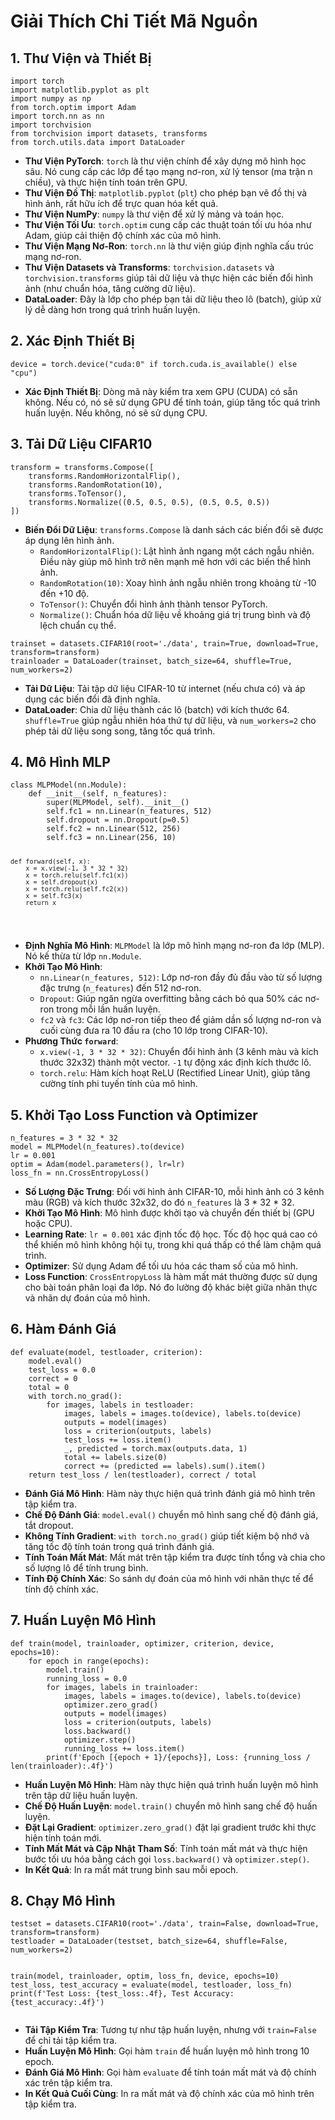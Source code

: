 <h1>Giải Thích Chi Tiết Mã Nguồn</h1>

<h2>1. Thư Viện và Thiết Bị</h2>
<pre><code>import torch
import matplotlib.pyplot as plt
import numpy as np
from torch.optim import Adam
import torch.nn as nn
import torchvision
from torchvision import datasets, transforms
from torch.utils.data import DataLoader
</code></pre>

<ul>
    <li><strong>Thư Viện PyTorch</strong>: <code>torch</code> là thư viện chính để xây dựng mô hình học sâu. Nó cung cấp các lớp để tạo mạng nơ-ron, xử lý tensor (ma trận n chiều), và thực hiện tính toán trên GPU.</li>
    <li><strong>Thư Viện Đồ Thị</strong>: <code>matplotlib.pyplot</code> (<code>plt</code>) cho phép bạn vẽ đồ thị và hình ảnh, rất hữu ích để trực quan hóa kết quả.</li>
    <li><strong>Thư Viện NumPy</strong>: <code>numpy</code> là thư viện để xử lý mảng và toán học.</li>
    <li><strong>Thư Viện Tối Ưu</strong>: <code>torch.optim</code> cung cấp các thuật toán tối ưu hóa như Adam, giúp cải thiện độ chính xác của mô hình.</li>
    <li><strong>Thư Viện Mạng Nơ-Ron</strong>: <code>torch.nn</code> là thư viện giúp định nghĩa cấu trúc mạng nơ-ron.</li>
    <li><strong>Thư Viện Datasets và Transforms</strong>: <code>torchvision.datasets</code> và <code>torchvision.transforms</code> giúp tải dữ liệu và thực hiện các biến đổi hình ảnh (như chuẩn hóa, tăng cường dữ liệu).</li>
    <li><strong>DataLoader</strong>: Đây là lớp cho phép bạn tải dữ liệu theo lô (batch), giúp xử lý dễ dàng hơn trong quá trình huấn luyện.</li>
</ul>

<h2>2. Xác Định Thiết Bị</h2>
<pre><code>device = torch.device("cuda:0" if torch.cuda.is_available() else "cpu")
</code></pre>

<ul>
    <li><strong>Xác Định Thiết Bị</strong>: Dòng mã này kiểm tra xem GPU (CUDA) có sẵn không. Nếu có, nó sẽ sử dụng GPU để tính toán, giúp tăng tốc quá trình huấn luyện. Nếu không, nó sẽ sử dụng CPU.</li>
</ul>

<h2>3. Tải Dữ Liệu CIFAR10</h2>
<pre><code>transform = transforms.Compose([
    transforms.RandomHorizontalFlip(),
    transforms.RandomRotation(10),
    transforms.ToTensor(),
    transforms.Normalize((0.5, 0.5, 0.5), (0.5, 0.5, 0.5))
])
</code></pre>

<ul>
    <li><strong>Biến Đổi Dữ Liệu</strong>: <code>transforms.Compose</code> là danh sách các biến đổi sẽ được áp dụng lên hình ảnh.
        <ul>
            <li><code>RandomHorizontalFlip()</code>: Lật hình ảnh ngang một cách ngẫu nhiên. Điều này giúp mô hình trở nên mạnh mẽ hơn với các biến thể hình ảnh.</li>
            <li><code>RandomRotation(10)</code>: Xoay hình ảnh ngẫu nhiên trong khoảng từ -10 đến +10 độ.</li>
            <li><code>ToTensor()</code>: Chuyển đổi hình ảnh thành tensor PyTorch.</li>
            <li><code>Normalize()</code>: Chuẩn hóa dữ liệu về khoảng giá trị trung bình và độ lệch chuẩn cụ thể.</li>
        </ul>
    </li>
</ul>

<pre><code>trainset = datasets.CIFAR10(root='./data', train=True, download=True, transform=transform)
trainloader = DataLoader(trainset, batch_size=64, shuffle=True, num_workers=2)
</code></pre>

<ul>
    <li><strong>Tải Dữ Liệu</strong>: Tải tập dữ liệu CIFAR-10 từ internet (nếu chưa có) và áp dụng các biến đổi đã định nghĩa.</li>
    <li><strong>DataLoader</strong>: Chia dữ liệu thành các lô (batch) với kích thước 64. <code>shuffle=True</code> giúp ngẫu nhiên hóa thứ tự dữ liệu, và <code>num_workers=2</code> cho phép tải dữ liệu song song, tăng tốc quá trình.</li>
</ul>

<h2>4. Mô Hình MLP</h2>
<pre><code>class MLPModel(nn.Module):
    def __init__(self, n_features):
        super(MLPModel, self).__init__()
        self.fc1 = nn.Linear(n_features, 512)
        self.dropout = nn.Dropout(p=0.5)
        self.fc2 = nn.Linear(512, 256)
        self.fc3 = nn.Linear(256, 10)

    def forward(self, x):
        x = x.view(-1, 3 * 32 * 32)
        x = torch.relu(self.fc1(x))
        x = self.dropout(x)
        x = torch.relu(self.fc2(x))
        x = self.fc3(x)
        return x
</code></pre>

<ul>
    <li><strong>Định Nghĩa Mô Hình</strong>: <code>MLPModel</code> là lớp mô hình mạng nơ-ron đa lớp (MLP). Nó kế thừa từ lớp <code>nn.Module</code>.</li>
    <li><strong>Khởi Tạo Mô Hình</strong>:
        <ul>
            <li><code>nn.Linear(n_features, 512)</code>: Lớp nơ-ron đầy đủ đầu vào từ số lượng đặc trưng (<code>n_features</code>) đến 512 nơ-ron.</li>
            <li><code>Dropout</code>: Giúp ngăn ngừa overfitting bằng cách bỏ qua 50% các nơ-ron trong mỗi lần huấn luyện.</li>
            <li><code>fc2</code> và <code>fc3</code>: Các lớp nơ-ron tiếp theo để giảm dần số lượng nơ-ron và cuối cùng đưa ra 10 đầu ra (cho 10 lớp trong CIFAR-10).</li>
        </ul>
    </li>
    <li><strong>Phương Thức <code>forward</code></strong>:
        <ul>
            <li><code>x.view(-1, 3 * 32 * 32)</code>: Chuyển đổi hình ảnh (3 kênh màu và kích thước 32x32) thành một vector. <code>-1</code> tự động xác định kích thước lô.</li>
            <li><code>torch.relu</code>: Hàm kích hoạt ReLU (Rectified Linear Unit), giúp tăng cường tính phi tuyến tính của mô hình.</li>
        </ul>
    </li>
</ul>

<h2>5. Khởi Tạo Loss Function và Optimizer</h2>
<pre><code>n_features = 3 * 32 * 32
model = MLPModel(n_features).to(device)
lr = 0.001
optim = Adam(model.parameters(), lr=lr)
loss_fn = nn.CrossEntropyLoss()
</code></pre>

<ul>
    <li><strong>Số Lượng Đặc Trưng</strong>: Đối với hình ảnh CIFAR-10, mỗi hình ảnh có 3 kênh màu (RGB) và kích thước 32x32, do đó <code>n_features</code> là 3 * 32 * 32.</li>
    <li><strong>Khởi Tạo Mô Hình</strong>: Mô hình được khởi tạo và chuyển đến thiết bị (GPU hoặc CPU).</li>
    <li><strong>Learning Rate</strong>: <code>lr = 0.001</code> xác định tốc độ học. Tốc độ học quá cao có thể khiến mô hình không hội tụ, trong khi quá thấp có thể làm chậm quá trình.</li>
    <li><strong>Optimizer</strong>: Sử dụng Adam để tối ưu hóa các tham số của mô hình.</li>
    <li><strong>Loss Function</strong>: <code>CrossEntropyLoss</code> là hàm mất mát thường được sử dụng cho bài toán phân loại đa lớp. Nó đo lường độ khác biệt giữa nhãn thực và nhãn dự đoán của mô hình.</li>
</ul>

<h2>6. Hàm Đánh Giá</h2>
<pre><code>def evaluate(model, testloader, criterion):
    model.eval()
    test_loss = 0.0
    correct = 0
    total = 0
    with torch.no_grad():
        for images, labels in testloader:
            images, labels = images.to(device), labels.to(device)
            outputs = model(images)
            loss = criterion(outputs, labels)
            test_loss += loss.item()
            _, predicted = torch.max(outputs.data, 1)
            total += labels.size(0)
            correct += (predicted == labels).sum().item()
    return test_loss / len(testloader), correct / total
</code></pre>

<ul>
    <li><strong>Đánh Giá Mô Hình</strong>: Hàm này thực hiện quá trình đánh giá mô hình trên tập kiểm tra.</li>
    <li><strong>Chế Độ Đánh Giá</strong>: <code>model.eval()</code> chuyển mô hình sang chế độ đánh giá, tắt dropout.</li>
    <li><strong>Không Tính Gradient</strong>: <code>with torch.no_grad()</code> giúp tiết kiệm bộ nhớ và tăng tốc độ tính toán trong quá trình đánh giá.</li>
    <li><strong>Tính Toán Mất Mát</strong>: Mất mát trên tập kiểm tra được tính tổng và chia cho số lượng lô để tính trung bình.</li>
    <li><strong>Tính Độ Chính Xác</strong>: So sánh dự đoán của mô hình với nhãn thực tế để tính độ chính xác.</li>
</ul>

<h2>7. Huấn Luyện Mô Hình</h2>
<pre><code>def train(model, trainloader, optimizer, criterion, device, epochs=10):
    for epoch in range(epochs):
        model.train()
        running_loss = 0.0
        for images, labels in trainloader:
            images, labels = images.to(device), labels.to(device)
            optimizer.zero_grad()
            outputs = model(images)
            loss = criterion(outputs, labels)
            loss.backward()
            optimizer.step()
            running_loss += loss.item()
        print(f'Epoch [{epoch + 1}/{epochs}], Loss: {running_loss / len(trainloader):.4f}')
</code></pre>

<ul>
    <li><strong>Huấn Luyện Mô Hình</strong>: Hàm này thực hiện quá trình huấn luyện mô hình trên tập dữ liệu huấn luyện.</li>
    <li><strong>Chế Độ Huấn Luyện</strong>: <code>model.train()</code> chuyển mô hình sang chế độ huấn luyện.</li>
    <li><strong>Đặt Lại Gradient</strong>: <code>optimizer.zero_grad()</code> đặt lại gradient trước khi thực hiện tính toán mới.</li>
    <li><strong>Tính Mất Mát và Cập Nhật Tham Số</strong>: Tính toán mất mát và thực hiện bước tối ưu hóa bằng cách gọi <code>loss.backward()</code> và <code>optimizer.step()</code>.</li>
    <li><strong>In Kết Quả</strong>: In ra mất mát trung bình sau mỗi epoch.</li>
</ul>

<h2>8. Chạy Mô Hình</h2>
<pre><code>testset = datasets.CIFAR10(root='./data', train=False, download=True, transform=transform)
testloader = DataLoader(testset, batch_size=64, shuffle=False, num_workers=2)

train(model, trainloader, optim, loss_fn, device, epochs=10)
test_loss, test_accuracy = evaluate(model, testloader, loss_fn)
print(f'Test Loss: {test_loss:.4f}, Test Accuracy: {test_accuracy:.4f}')
</code></pre>

<ul>
    <li><strong>Tải Tập Kiểm Tra</strong>: Tương tự như tập huấn luyện, nhưng với <code>train=False</code> để chỉ tải tập kiểm tra.</li>
    <li><strong>Huấn Luyện Mô Hình</strong>: Gọi hàm <code>train</code> để huấn luyện mô hình trong 10 epoch.</li>
    <li><strong>Đánh Giá Mô Hình</strong>: Gọi hàm <code>evaluate</code> để tính toán mất mát và độ chính xác trên tập kiểm tra.</li>
    <li><strong>In Kết Quả Cuối Cùng</strong>: In ra mất mát và độ chính xác của mô hình trên tập kiểm tra.</li>
</ul>

</body>
</html>
